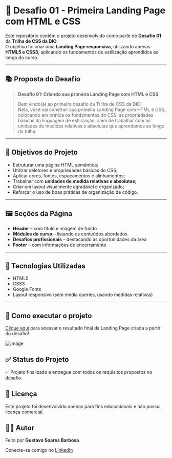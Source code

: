 # 🚀 Desafio 01 - Primeira Landing Page com HTML e CSS

Este repositório contém o projeto desenvolvido como parte do **Desafio 01** da **Trilha de CSS da DIO**.  
O objetivo foi criar uma **Landing Page responsiva**, utilizando apenas **HTML5 e CSS3**, aplicando os fundamentos de estilização aprendidos ao longo do curso.

---

## 📚 Proposta do Desafio

> **Desafio 01: Criando sua primeira Landing Page com HTML e CSS**  
>
> Bem vindo(a) ao primeiro desafio da Trilha de CSS da DIO!  
> Nela, você vai construir sua primeira Landing Page com HTML e CSS, colocando em prática os fundamentos do CSS, as propriedades básicas da linguagem de estilização, além de trabalhar com as unidades de medidas relativas e absolutas que aprendemos ao longo da trilha.

---

## 🎯 Objetivos do Projeto

- Estruturar uma página HTML semântica;
- Utilizar seletores e propriedades básicas do CSS;
- Aplicar cores, fontes, espaçamentos e alinhamentos;
- Trabalhar com **unidades de medida relativas e absolutas**;
- Criar um layout visualmente agradável e organizado;
- Reforçar o uso de boas práticas de organização de código.

---

## 🖼️ Seções da Página

- **Header** – com título e imagem de fundo
- **Módulos do curso** – listando os conteúdos abordados
- **Desafios profissionais** – destacando as oportunidades da área
- **Footer** – com informações de encerramento

---

## 🔧 Tecnologias Utilizadas

- HTML5
- CSS3
- Google Fonts
- Layout responsivo (sem media queries, usando medidas relativas)

---

## 📁 Como executar o projeto

[Clique aqui](https://gustavo-barbos.github.io/trilha-css-desafio-01/) para acessar o resultado final da Landing Page criada a partir do desafio!

![image](https://user-images.githubusercontent.com/55519539/183538055-6cce606c-7d1d-4d15-a4be-ffeb5b37c956.png)

## ✅ Status do Projeto

✅ Projeto finalizado e entregue com todos os requisitos propostos no desafio.

## 📝 Licença

Este projeto foi desenvolvido apenas para fins educacionais e não possui licença comercial.

## 🙋‍♂️ Autor

Feito por **Gustavo Soares Barbosa**

Conecte-se comigo no [LinkedIn](https://www.linkedin.com/in/gustavosoaresb/)
